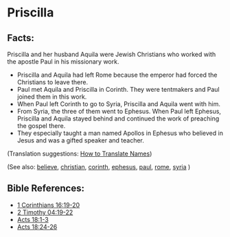 # Priscilla #

## Facts: ##

Priscilla and her husband Aquila were Jewish Christians who worked with the apostle Paul in his missionary work.

* Priscilla and Aquila had left Rome because the emperor had forced the Christians to leave there.
* Paul met Aquila and Priscilla in Corinth. They were tentmakers and Paul joined them in this work.
* When Paul left Corinth to go to Syria, Priscilla and Aquila went with him.
* From Syria, the three of them went to Ephesus. When Paul left Ephesus, Priscilla and Aquila stayed behind and continued the work of preaching the gospel there.
* They especially taught a man named Apollos in Ephesus who believed in Jesus and was a gifted speaker and teacher.

(Translation suggestions: [How to Translate Names](https://git.door43.org/Door43/en-ta-translate-vol1/src/master/content/translate_names.md))

(See also: [believe](../kt/believe.md), [christian](../kt/christian.md), [corinth](../other/corinth.md), [ephesus](../other/ephesus.md), [paul](../other/paul.md), [rome](../other/rome.md), [syria](../other/syria.md) )

## Bible References: ##

* [1 Corinthians 16:19-20](https://door43.org/en/bible/notes/1co/16/19)
* [2 Timothy 04:19-22](https://door43.org/en/bible/notes/2ti/04/19)
* [Acts 18:1-3](https://door43.org/en/bible/notes/act/18/01)
* [Acts 18:24-26](https://door43.org/en/bible/notes/act/18/24)

